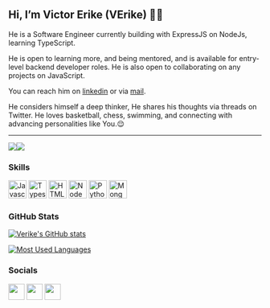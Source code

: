 <h2> Hi, I’m Victor Erike (VErike) 👋🏾 </h2>

<p>
He is a Software Engineer currently building with ExpressJS on NodeJs, learning TypeScript.
</p>


<p>
He is open to learning more, and being mentored, and is available for entry-level backend developer roles. He is also open to collaborating on any projects on JavaScript.
</p>


<p>You can reach him on <a href = "https://www.linkedin.com/in/victorerike">linkedin</a> or via <a href = "mailto:verike7@gmail.com">mail</a>.</p>


<p>
He considers himself a deep thinker, He shares his thoughts via threads on Twitter. He loves basketball, chess, swimming, and connecting with advancing personalities like You.😌
</p>

<hr/>


<a href="https://www.twitter.com/_verike" target="_blank" rel="noreferrer"><img
src="https://img.shields.io/twitter/follow/_verike?logo=twitter&style=for-the-badge&color=f97316&labelColor=ffffff"
/></a><a href="https://www.github.com/verike" target="_blank" rel="noreferrer"><img
src="https://img.shields.io/github/followers/verike?logo=github&style=for-the-badge&color=f97316&labelColor=ffffff" /></a>


### Skills

<p align="left">
<a href="https://developer.mozilla.org/en-US/docs/Web/JavaScript" target="_blank" rel="noreferrer"><img src="https://raw.githubusercontent.com/danielcranney/readme-generator/main/public/icons/skills/javascript-colored.svg" width="36" height="36" alt="Javascript" /></a>
<a href="https://www.typescriptlang.org/" target="_blank" rel="noreferrer"><img src="https://raw.githubusercontent.com/danielcranney/readme-generator/main/public/icons/skills/typescript-colored.svg" width="36" height="36" alt="Typescript" /></a>
<a href="https://developer.mozilla.org/en-US/docs/Glossary/HTML5" target="_blank" rel="noreferrer"><img src="https://raw.githubusercontent.com/danielcranney/readme-generator/main/public/icons/skills/html5-colored.svg" width="36" height="36" alt="HTML5" /></a>
<a href="https://nodejs.org/en/" target="_blank" rel="noreferrer"><img src="https://raw.githubusercontent.com/danielcranney/readme-generator/main/public/icons/skills/nodejs-colored.svg" width="36" height="36" alt="NodeJS" /></a>
<a href="https://python.org/" target="_blank" rel="noreferrer"><img src="https://raw.githubusercontent.com/danielcranney/readme-generator/main/public/icons/skills/python-colored.svg" width="36" height="36" alt="Python" /></a>
<a href="https://www.mongodb.com/" target="_blank" rel="noreferrer"><img src="https://raw.githubusercontent.com/danielcranney/readme-generator/main/public/icons/skills/mongodb-colored.svg" width="36" height="36" alt="MongoDB" /></a>
</p>

<b></b>


### GitHub Stats

<a href="https://github.com/verike"><img src = "https://github-readme-stats.vercel.app/api?username=verike&show_icons=true&count_private=true&theme=gotham&hide_border=false&bg_color=00000000" alt="Verike's GitHub stats" /></a>


<a href="https://github.com/verike" align="left"><img src = "https://github-readme-stats.vercel.app/api/top-langs/?username=verike&layout=compact&hide_border=false&theme=gotham&bg_color=00000000" alt="Most Used Languages" /></a>


### Socials

<p align="left"> <a href="http://www.instagram.com/_verike" target="_blank" rel="noreferrer"><img src="https://raw.githubusercontent.com/danielcranney/readme-generator/main/public/icons/socials/instagram.svg" width="32" height="32" /></a> <a href="https://www.linkedin.com/in/victorerike" target="_blank" rel="noreferrer"><img src="https://raw.githubusercontent.com/danielcranney/readme-generator/main/public/icons/socials/linkedin.svg" width="32" height="32" /></a>  <a href="https://www.twitter.com/_verike" target="_blank" rel="noreferrer"><img src="https://raw.githubusercontent.com/danielcranney/readme-generator/main/public/icons/socials/twitter.svg" width="32" height="32" /></a></p>


<!---
verike/verike is a ✨ special ✨ repository because its `README.md` (this file) appears on your GitHub profile.
You can click the Preview link to take a look at your changes.
--->

